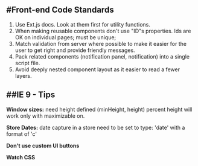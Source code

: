 #Front-end Code Standards
----

1. Use Ext.js docs.  Look at them first for utility functions.  
2. When making reusable components don't use "ID"s properties. Ids are OK on individual pages; must be unique;   
3. Match validation from server where possible to make it easier for the user to get right and provide friendly messages.
4. Pack related components (notification panel, notification) into a single script file.
5. Avoid deeply nested component layout as it easier to read a fewer layers.



##IE 9 - Tips
----

**Window sizes:** need height defined (minHeight, height) percent height will work only with maximizable on.

**Store Dates:** date capture in a store need to be set to type: 'date' with a format of 'c'

**Don't use custom UI buttons**

**Watch CSS**
